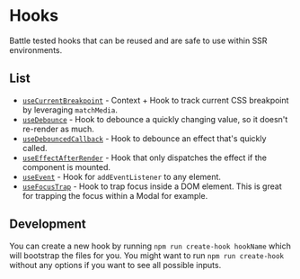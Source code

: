 # Hooks

Battle tested hooks that can be reused and are safe to use within SSR environments.

## List

* [`useCurrentBreakpoint`](src/useCurrentBreakpoint/README.md) - Context + Hook to track current CSS breakpoint by leveraging `matchMedia`.
* [`useDebounce`](src/useDebounce/README.md) - Hook to debounce a quickly changing value, so it doesn't re-render as much.
* [`useDebouncedCallback`](src/useDebouncedCallback/README.md) - Hook to debounce an effect that's quickly called.
* [`useEffectAfterRender`](src/useEffectAfterRender/README.md) - Hook that only dispatches the effect if the component is mounted.
* [`useEvent`](src/useEvent/README.md) - Hook for `addEventListener` to any element.
* [`useFocusTrap`](src/useFocusTrap/README.md) - Hook to trap focus inside a DOM element. This is great for trapping the focus within a Modal for example.

## Development

You can create a new hook by running `npm run create-hook hookName` which will bootstrap the files for you. You might want to run `npm run create-hook` without any options if you want to see all possible inputs.
